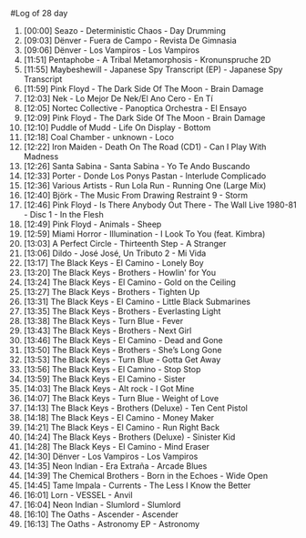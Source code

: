 #Log of 28 day

1. [00:00] Seazo - Deterministic Chaos - Day Drumming
1. [09:03] Dënver - Fuera de Campo - Revista De Gimnasia
1. [09:06] Dënver - Los Vampiros - Los Vampiros
1. [11:51] Pentaphobe - A Tribal Metamorphosis - Kronunspruche 2D
1. [11:55] Maybeshewill - Japanese Spy Transcript (EP) - Japanese Spy Transcript
1. [11:59] Pink Floyd - The Dark Side Of The Moon - Brain Damage
1. [12:03] Nek - Lo Mejor De Nek/El Ano Cero - En Tí
1. [12:05] Nortec Collective - Panoptica Orchestra - El Ensayo
1. [12:09] Pink Floyd - The Dark Side Of The Moon - Brain Damage
1. [12:10] Puddle of Mudd - Life On Display - Bottom
1. [12:18] Coal Chamber - unknown - Loco
1. [12:22] Iron Maiden - Death On The Road (CD1) - Can I Play With Madness
1. [12:26] Santa Sabina - Santa Sabina - Yo Te Ando Buscando
1. [12:33] Porter - Donde Los Ponys Pastan - Interlude Complicado
1. [12:36] Various Artists - Run Lola Run - Running One (Large Mix)
1. [12:40] Björk - The Music From Drawing Restraint 9 - Storm
1. [12:46] Pink Floyd - Is There Anybody Out There - The Wall Live 1980-81 - Disc 1 - In the Flesh
1. [12:49] Pink Floyd - Animals - Sheep
1. [12:59] Miami Horror - Illumination - I Look To You (feat. Kimbra)
1. [13:03] A Perfect Circle - Thirteenth Step - A Stranger
1. [13:06] Dildo - José José, Un Tributo 2 - Mi Vida
1. [13:17] The Black Keys - El Camino - Lonely Boy
1. [13:20] The Black Keys - Brothers - Howlin' for You
1. [13:24] The Black Keys - El Camino - Gold on the Ceiling
1. [13:27] The Black Keys - Brothers - Tighten Up
1. [13:31] The Black Keys - El Camino - Little Black Submarines
1. [13:35] The Black Keys - Brothers - Everlasting Light
1. [13:38] The Black Keys - Turn Blue - Fever
1. [13:43] The Black Keys - Brothers - Next Girl
1. [13:46] The Black Keys - El Camino - Dead and Gone
1. [13:50] The Black Keys - Brothers - She’s Long Gone
1. [13:53] The Black Keys - Turn Blue - Gotta Get Away
1. [13:56] The Black Keys - El Camino - Stop Stop
1. [13:59] The Black Keys - El Camino - Sister
1. [14:03] The Black Keys - Alt rock - I Got Mine
1. [14:07] The Black Keys - Turn Blue - Weight of Love
1. [14:13] The Black Keys - Brothers (Deluxe) - Ten Cent Pistol
1. [14:18] The Black Keys - El Camino - Money Maker
1. [14:21] The Black Keys - El Camino - Run Right Back
1. [14:24] The Black Keys - Brothers (Deluxe) - Sinister Kid
1. [14:28] The Black Keys - El Camino - Mind Eraser
1. [14:30] Dënver - Los Vampiros - Los Vampiros
1. [14:35] Neon Indian - Era Extraña - Arcade Blues
1. [14:39] The Chemical Brothers - Born in the Echoes - Wide Open
1. [14:45] Tame Impala - Currents - The Less I Know the Better
1. [16:01] Lorn - VESSEL - Anvil
1. [16:04] Neon Indian - Slumlord - Slumlord
1. [16:10] The Oaths - Ascender - Ascender
1. [16:13] The Oaths - Astronomy EP - Astronomy
